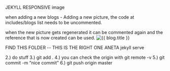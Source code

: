 JEKYLL RESPONSIVE image

when adding a new blogs - Adding a new picture, the code at includes/blogs list needs to be uncommented.

when the new picture gets regenerated it can be commented again and the reference that is now created can be used.
<img src="{{ blog.image | replace: '/images/blogs/', 'assets/resized/400/' }}" alt="{{ blog.title }}" class="fully-contained-image">

FIND THIS FOLDER -- THIS IS THE RIGHT ONE ANETA
jekyll serve

2.) do stuff
3.) git add .
4.) you can check the origin with git remote -v
5.) git commit -m “nice commit”
6.) git push origin master
